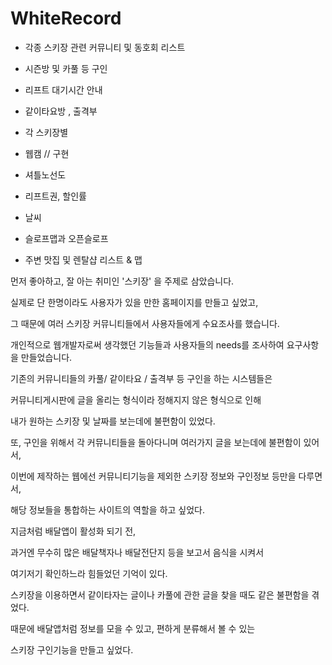 # WhiteRecord
- 각종 스키장 관련 커뮤니티 및 동호회 리스트

- 시즌방 및 카풀 등 구인

- 리프트 대기시간 안내

- 같이타요방 , 출격부

- 각 스키장별

* 웹캠 // 구현

* 셔틀노선도

* 리프트권, 할인률

* 날씨

* 슬로프맵과 오픈슬로프

* 주변 맛집 및 렌탈샵 리스트 & 맵



먼저 좋아하고, 잘 아는 취미인 '스키장' 을 주제로 삼았습니다.

실제로 단 한명이라도 사용자가 있을 만한 홈페이지를 만들고 싶었고,

그 때문에 여러 스키장 커뮤니티들에서 사용자들에게 수요조사를 했습니다.

개인적으로 웹개발자로써 생각했던 기능들과 사용자들의 needs를 조사하여 요구사항을 만들었습니다.



기존의 커뮤니티들의 카풀/ 같이타요 / 출격부 등 구인을 하는 시스템들은

커뮤니티게시판에 글을 올리는 형식이라 정해지지 않은 형식으로 인해

내가 원하는 스키장 및 날짜를 보는데에 불편함이 있었다.

또, 구인을 위해서 각 커뮤니티들을 돌아다니며 여러가지 글을 보는데에 불편함이 있어서,

이번에 제작하는 웹에선 커뮤니티기능을 제외한 스키장 정보와 구인정보 등만을 다루면서,

해당 정보들을 통합하는 사이트의 역할을 하고 싶었다.

지금처럼 배달앱이 활성화 되기 전, 

과거엔 무수히 많은 배달책자나 배달전단지 등을 보고서 음식을 시켜서 

여기저기 확인하느라 힘들었던 기억이 있다.

스키장을 이용하면서 같이타자는 글이나 카풀에 관한 글을 찾을 때도 같은 불편함을 겪었다.

때문에 배달앱처럼 정보를 모을 수 있고, 편하게 분류해서 볼 수 있는 

스키장 구인기능을 만들고 싶었다.

 
